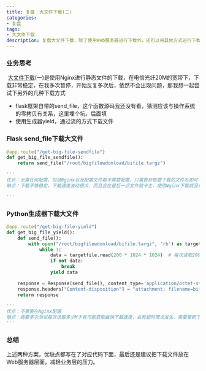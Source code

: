 ```yaml
---
title: 复盘：大文件下载(二)
categories: 
- 复盘
tags:
- 大文件下载
description: 复盘大文件下载，除了使用Web服务器进行下载外，还可以用其他方式进行下载，各有优缺点，按需选用。
---
```



### 业务思考

​        [大文件下载](https://baronblog.github.io/2023/09/23/%E5%A4%8D%E7%9B%98%EF%BC%9A%E5%A4%A7%E6%96%87%E4%BB%B6%E4%B8%8B%E8%BD%BD/)(一)是使用Nginx进行静态文件的下载，在电信光纤20M的宽带下，下载非常稳定，在我多次暂停，开始反复多次后，依然不会出现问题，那我想一起尝试下另外的几种下载方式

- flask框架自带的send_file，这个函数源码我还没有看，猜测应该与操作系统的零拷贝有关系，这里埋个坑，后面填
- 使用生成器yield，通过流的方式下载文件





### Flask send_file下载大文件

```python
@app.route("/get-big-file-sendfile")
def get_big_file_sendfile():
    return send_file("/root/bigfilewdonload/bifile.targz")

'''
优点：无需任何配置，包括Nginx以及配置文件都不需要配置，只需要获取要下载的文件名即可
缺点：下载不够稳定，下载速度波动很大，而且会在最后一点文件就卡主，使用Nginx下载就没有这种情况

'''
```





### Python生成器下载大文件

```python
@app.route("/get-big-file-yield")
def get_big_file_yield():
    def send_file():
        with open("/root/bigfilewdonload/bifile.targz", 'rb') as targetfile:
            while 1:
                data = targetfile.read(200 * 1024 * 1024)  # 每次读取200M
                if not data:
                    break
                yield data

    response = Response(send_file(), content_type='application/octet-stream')
    response.headers["Content-disposition"] = "attachment; filename=bifile.targz"
    return response

'''
优点：不需要在Nginx配置
缺点：需要多次测试每次读取多少M才有可能获取最快下载速度，会有超时情况发生，需要重新下载
'''
```



### 总结

​        上述两种方案，优缺点都写在了对应代码下面，最后还是建议把下载文件放在Web服务器层面，减轻业务层的压力。